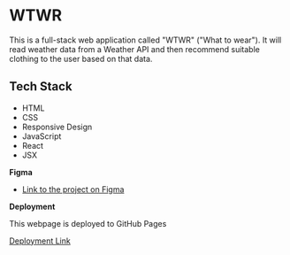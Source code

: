 # WTWR

This is a full-stack web application called "WTWR" ("What to wear"). It will read weather data from a Weather API and then recommend suitable clothing to the user based on that data.

## Tech Stack

- HTML
- CSS
- Responsive Design
- JavaScript
- React
- JSX

**Figma**

- [Link to the project on Figma](https://www.figma.com/design/F03bTb81Pw8IDPj5Y9rc5i/Sprint-10-%7C-WTWR?node-id=470-63&t=Lk9jSHL7MsnAwPqm-0)

**Deployment**

This webpage is deployed to GitHub Pages

[Deployment Link](https://samuller13.github.io/se_project_react)

